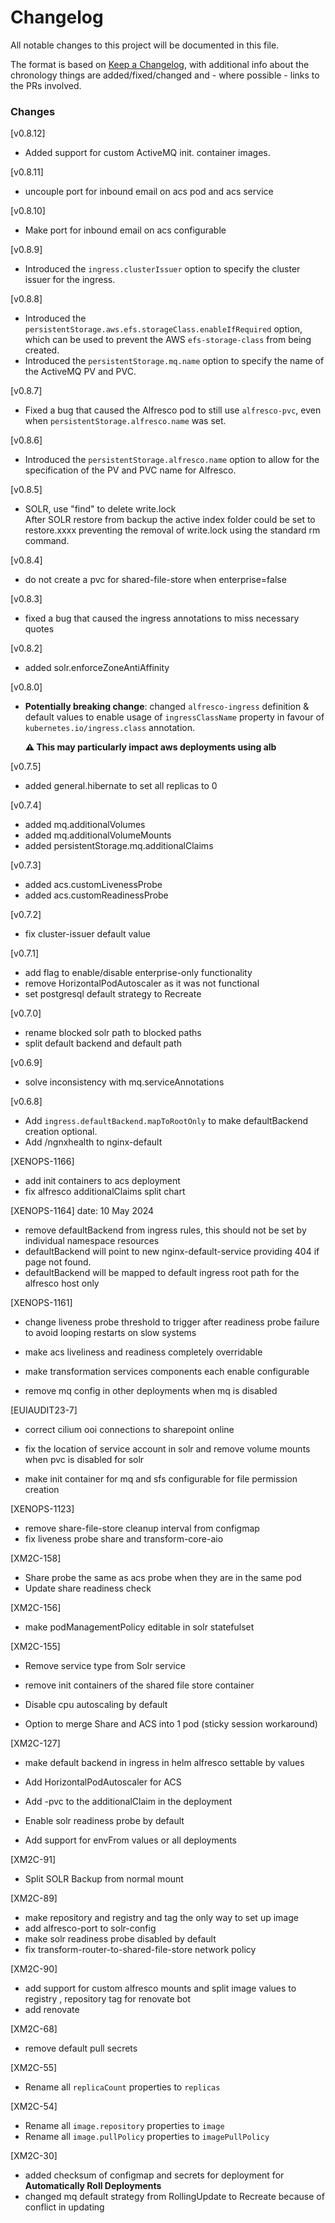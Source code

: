 # Changelog

All notable changes to this project will be documented in this file.

The format is based on [Keep a Changelog](https://keepachangelog.com/en/1.0.0/), with additional info about the
chronology things are added/fixed/changed and - where possible - links to the PRs involved.

### Changes
[v0.8.12]
* Added support for custom ActiveMQ init. container images.

[v0.8.11]
* uncouple port for inbound email on acs pod and acs service

[v0.8.10]
* Make port for inbound email on acs configurable

[v0.8.9]
* Introduced the `ingress.clusterIssuer` option to specify the cluster issuer for the ingress.

[v0.8.8]
* Introduced the `persistentStorage.aws.efs.storageClass.enableIfRequired`
option, which can be used to prevent the AWS `efs-storage-class` from being created.
* Introduced the `persistentStorage.mq.name` option to specify the name of the ActiveMQ
PV and PVC.

[v0.8.7]
* Fixed a bug that caused the Alfresco pod to still use `alfresco-pvc`, even when `persistentStorage.alfresco.name` was set.

[v0.8.6]
* Introduced the `persistentStorage.alfresco.name` option to allow for the specification of the PV and PVC name for Alfresco.

[v0.8.5]
* SOLR, use "find" to delete write.lock  
After SOLR restore from backup the active index folder could be set to restore.xxxx preventing the removal of write.lock using the standard rm command.  
 
[v0.8.4]
* do not create a pvc for shared-file-store when enterprise=false

[v0.8.3]
* fixed a bug that caused the ingress annotations to miss necessary quotes

[v0.8.2]
* added solr.enforceZoneAntiAffinity

[v0.8.0]

* **Potentially breaking change**: changed `alfresco-ingress` definition & default values to enable usage of `ingressClassName` property in favour of `kubernetes.io/ingress.class` annotation.

  **⚠️ This may particularly impact aws deployments using alb**

[v0.7.5]
* added general.hibernate to set all replicas to 0

[v0.7.4]
* added mq.additionalVolumes
* added mq.additionalVolumeMounts
* added persistentStorage.mq.additionalClaims

[v0.7.3]
* added acs.customLivenessProbe
* added acs.customReadinessProbe

[v0.7.2]
* fix cluster-issuer default value

[v0.7.1]
* add flag to enable/disable enterprise-only functionality
* remove HorizontalPodAutoscaler as it was not functional
* set postgresql default strategy to Recreate

[v0.7.0]
* rename blocked solr path to blocked paths
* split default backend and default path

[v0.6.9]
* solve inconsistency with mq.serviceAnnotations

[v0.6.8]
* Add `ingress.defaultBackend.mapToRootOnly` to make defaultBackend creation optional.
* Add /ngnxhealth to nginx-default

[XENOPS-1166]
* add init containers to acs deployment
* fix alfresco additionalClaims split chart

[XENOPS-1164]  date: 10 May 2024
* remove defaultBackend from ingress rules, this should not be set by individual namespace resources
* defaultBackend will point to new nginx-default-service providing 404 if page not found.
* defaultBackend will be mapped to default ingress root path for the alfresco host only



[XENOPS-1161] 
* change liveness probe threshold to trigger after readiness probe failure to avoid looping restarts on slow systems 
 

* make acs liveliness and readiness completely overridable
* make transformation services components each enable configurable
* remove mq config in other deployments when mq is disabled

[EUIAUDIT23-7] 
* correct cilium ooi connections to sharepoint online

* fix the location of service account in solr and remove volume mounts when pvc is disabled for solr
* make init container for mq and sfs configurable for file permission creation

[XENOPS-1123]

* remove share-file-store cleanup interval from configmap
* fix liveness probe share and transform-core-aio

[XM2C-158]

* Share probe the same as acs probe when they are in the same pod
* Update share readiness check

[XM2C-156]

* make podManagementPolicy editable in solr statefulset

[XM2C-155]

* Remove service type from Solr service


* remove init containers of the shared file store container


* Disable cpu autoscaling by default
* Option to merge Share and ACS into 1 pod (sticky session workaround)

[XM2C-127]

* make default backend in ingress in helm alfresco settable by values


* Add HorizontalPodAutoscaler for ACS
* Add -pvc to the additionalClaim in the deployment
* Enable solr readiness probe by default
* Add support for envFrom values or all deployments

[XM2C-91]

* Split SOLR Backup from normal mount

[XM2C-89]

* make repository and registry and tag the only way to set up image
* add alfresco-port to solr-config
* make solr readiness probe disabled by default
* fix transform-router-to-shared-file-store network policy

[XM2C-90]

* add support for custom alfresco mounts and split image values to registry , repository tag for renovate bot
* add renovate

[XM2C-68]

* remove default pull secrets

[XM2C-55]

* Rename all `replicaCount` properties to `replicas`

[XM2C-54]

* Rename all `image.repository` properties to `image`
* Rename all `image.pullPolicy` properties to `imagePullPolicy`

[XM2C-30]

* added checksum of configmap and secrets for deployment for **Automatically Roll Deployments**
* changed mq default strategy from RollingUpdate to Recreate because of conflict in updating 

